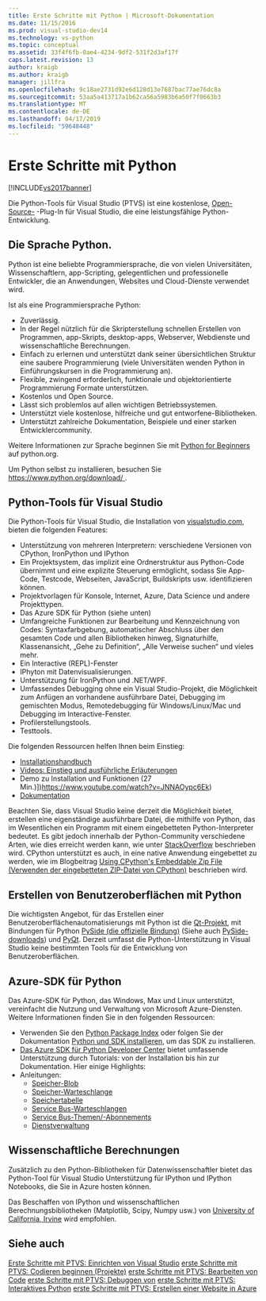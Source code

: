 ```yaml
---
title: Erste Schritte mit Python | Microsoft-Dokumentation
ms.date: 11/15/2016
ms.prod: visual-studio-dev14
ms.technology: vs-python
ms.topic: conceptual
ms.assetid: 33f4f6fb-0ae4-4234-9df2-531f2d3af17f
caps.latest.revision: 13
author: kraigb
ms.author: kraigb
manager: jillfra
ms.openlocfilehash: 9c18ae2731d92e6d128d13e7687bac77ae76dc8a
ms.sourcegitcommit: 53aa5a413717a1b62ca56a5983b6a50f7f0663b3
ms.translationtype: MT
ms.contentlocale: de-DE
ms.lasthandoff: 04/17/2019
ms.locfileid: "59648448"
---
```

# <a name="getting-started-with-python"></a>Erste Schritte mit Python
[!INCLUDE[vs2017banner](../includes/vs2017banner.md)]

Die Python-Tools für Visual Studio (PTVS) ist eine kostenlose, [Open-Source-](https://github.com/Microsoft/ptvs) -Plug-In für Visual Studio, die eine leistungsfähige Python-Entwicklung.  
  
## <a name="python-the-language"></a>Die Sprache Python.
  
Python ist eine beliebte Programmiersprache, die von vielen Universitäten, Wissenschaftlern, app-Scripting, gelegentlichen und professionelle Entwickler, die an Anwendungen, Websites und Cloud-Dienste verwendet wird.

Ist als eine Programmiersprache Python:
  
- Zuverlässig.
- In der Regel nützlich für die Skripterstellung schnellen Erstellen von Programmen, app-Skripts, desktop-apps, Webserver, Webdienste und wissenschaftliche Berechnungen.
- Einfach zu erlernen und unterstützt dank seiner übersichtlichen Struktur eine saubere Programmierung (viele Universitäten wenden Python in Einführungskursen in die Programmierung an).
- Flexible, zwingend erforderlich, funktionale und objektorientierte Programmierung Formate unterstützen.
- Kostenlos und Open Source.
- Lässt sich problemlos auf allen wichtigen Betriebssystemen.  
- Unterstützt viele kostenlose, hilfreiche und gut entworfene-Bibliotheken.  
- Unterstützt zahlreiche Dokumentation, Beispiele und einer starken Entwicklercommunity.  

Weitere Informationen zur Sprache beginnen Sie mit [Python for Beginners](https://www.python.org/about/gettingstarted/) auf python.org.

Um Python selbst zu installieren, besuchen Sie [ https://www.python.org/download/ ](https://www.python.org/download/).

## <a name="python-tools-for-visual-studio"></a>Python-Tools für Visual Studio
  
Die Python-Tools für Visual Studio, die Installation von [visualstudio.com](https://www.visualstudio.com/explore/python-vs), bieten die folgenden Features:  
  
- Unterstützung von mehreren Interpretern: verschiedene Versionen von CPython, IronPython und IPython  
- Ein Projektsystem, das implizit eine Ordnerstruktur aus Python-Code übernimmt und eine explizite Steuerung ermöglicht, sodass Sie App-Code, Testcode, Webseiten, JavaScript, Buildskripts usw. identifizieren können.  
- Projektvorlagen für Konsole, Internet, Azure, Data Science und andere Projekttypen.    
- Das Azure SDK für Python (siehe unten)    
- Umfangreiche Funktionen zur Bearbeitung und Kennzeichnung von Codes: Syntaxfarbgebung, automatischer Abschluss über den gesamten Code und allen Bibliotheken hinweg, Signaturhilfe, Klassenansicht, „Gehe zu Definition“, „Alle Verweise suchen“ und vieles mehr.    
- Ein Interactive (REPL)-Fenster
- IPhyton mit Datenvisualisierungen.
- Unterstützung für IronPython und .NET/WPF.    
- Umfassendes Debugging ohne ein Visual Studio-Projekt, die Möglichkeit zum Anfügen an vorhandene ausführbare Datei, Debugging im gemischten Modus, Remotedebugging für Windows/Linux/Mac und Debugging im Interactive-Fenster.   
- Profilerstellungstools.  
- Testtools.  
  
Die folgenden Ressourcen helfen Ihnen beim Einstieg:

- [Installationshandbuch](https://github.com/Microsoft/PTVS/wiki/PTVS-Installation)    
- [Videos: Einstieg und ausführliche Erläuterungen](https://www.youtube.com/playlist?list=PLReL099Y5nRdLgGAdrb_YeTdEnd23s6Ff)  
- Demo zu Installation und Funktionen (27 Min.)])https://www.youtube.com/watch?v=JNNAOypc6Ek)  
- [Dokumentation](https://github.com/Microsoft/PTVS/wiki)  

Beachten Sie, dass Visual Studio keine derzeit die Möglichkeit bietet, erstellen eine eigenständige ausführbare Datei, die mithilfe von Python, das im Wesentlichen ein Programm mit einem eingebetteten Python-Interpreter bedeutet. Es gibt jedoch innerhalb der Python-Community verschiedene Arten, wie dies erreicht werden kann, wie unter [StackOverflow](http://stackoverflow.com/questions/5458048/how-to-make-a-python-script-standalone-executable-to-run-without-any-dependency) beschrieben wird. CPython unterstützt es auch, in eine native Anwendung eingebettet zu werden, wie im Blogbeitrag [Using CPython's Embeddable Zip File (Verwenden der eingebetteten ZIP-Datei von CPython)](https://devblogs.microsoft.com/python/cpython-embeddable-zip-file/) beschrieben wird.
  
## <a name="building-ui-with-python"></a>Erstellen von Benutzeroberflächen mit Python  

Die wichtigsten Angebot, für das Erstellen einer Benutzeroberflächenautomatisierungs mit Python ist die [Qt-Projekt](https://www.qt.io/qt-for-application-development/), mit Bindungen für Python [PySide (die offizielle Bindung)](http://wiki.qt.io/PySide) (Siehe auch [PySide-downloads](https://download.qt.io/official_releases/pyside/.)) und [PyQt](https://wiki.python.org/moin/PyQt). Derzeit umfasst die Python-Unterstützung in Visual Studio keine bestimmten Tools für die Entwicklung von Benutzeroberflächen.

## <a name="azure-sdk-for-python"></a>Azure-SDK für Python
  
Das Azure-SDK für Python, das Windows, Max und Linux unterstützt, vereinfacht die Nutzung und Verwaltung von Microsoft Azure-Diensten. Weitere Informationen finden Sie in den folgenden Ressourcen: 

- Verwenden Sie den [Python Package Index](https://pypi.python.org/pypi/azure) oder folgen Sie der Dokumentation [Python und SDK installieren](https://azure.microsoft.com/documentation/articles/python-how-to-install/), um das SDK zu installieren. 
- [Das Azure SDK für Python Developer Center](https://azure.microsoft.com/develop/python/) bietet umfassende Unterstützung durch Tutorials: von der Installation bis hin zur Dokumentation.  Hier einige Highlights:  
- Anleitungen:
  - [Speicher-Blob](https://azure.microsoft.com/develop/python/how-to-guides/blob-service/)  
  - [Speicher-Warteschlange](https://azure.microsoft.com/develop/python/how-to-guides/queue-service/)  
  - [Speichertabelle](https://azure.microsoft.com/develop/python/how-to-guides/table-service/)  
  - [Service Bus-Warteschlangen](https://azure.microsoft.com/develop/python/how-to-guides/service-bus-queues/)
  - [Service Bus-Themen/-Abonnements](https://azure.microsoft.com/develop/python/how-to-guides/service-bus-topics/) 
  - [Dienstverwaltung](https://azure.microsoft.com/develop/python/how-to-guides/service-management/)  

## <a name="scientific-computing"></a>Wissenschaftliche Berechnungen

Zusätzlich zu den Python-Bibliotheken für Datenwissenschaftler bietet das Python-Tool für Visual Studio Unterstützung für IPython und IPython Notebooks, die Sie in Azure hosten können.

Das Beschaffen von IPython und wissenschaftlichen Berechnungsbibliotheken (Matplotlib, Scipy, Numpy usw.) von [University of California, Irvine](http://www.lfd.uci.edu/~gohlke/pythonlibs/#scipy-stack) wird empfohlen.  
  
## <a name="see-also"></a>Siehe auch  

[Erste Schritte mit PTVS: Einrichten von Visual Studio](../python/getting-started-with-ptvs-setting-up-visual-studio.md)
[erste Schritte mit PTVS: Codieren beginnen (Projekte)](../python/getting-started-with-ptvs-start-coding-projects.md)
[erste Schritte mit PTVS: Bearbeiten von Code](../python/getting-started-with-ptvs-editing-code.md)
[erste Schritte mit PTVS: Debuggen von](../python/getting-started-with-ptvs-debugging.md)
[erste Schritte mit PTVS: Interaktives Python](../python/getting-started-with-ptvs-interactive-python.md)
[erste Schritte mit PTVS: Erstellen einer Website in Azure](../python/getting-started-with-ptvs-building-a-website-in-azure.md)
